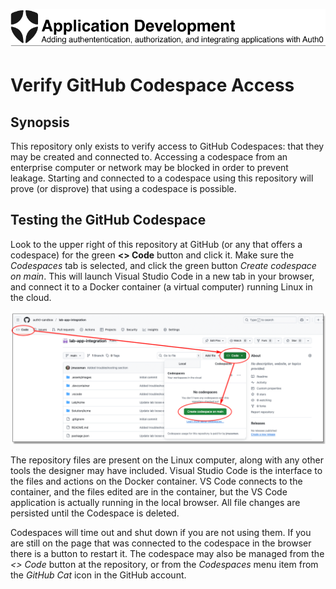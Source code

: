 ![Lab Banner](./.assets/images/application-development-banner.png)

# Verify GitHub Codespace Access

## Synopsis

This repository only exists to verify access to GitHub Codespaces: that they may be created and connected to.
Accessing a codespace from an enterprise computer or network may be blocked in order to prevent leakage.
Starting and connected to a codespace using this repository will prove (or disprove) that using a codespace is possible.

## Testing the GitHub Codespace

Look to the upper right of this repository at GitHub (or any that offers a codespace) for the green **\<> Code** button and
click it.
Make sure the *Codespaces* tab is selected, and click the green button
*Create codespace on main*.
This will launch Visual Studio Code in a new tab in your browser, and connect it to a Docker container (a virtual computer)
running Linux in the cloud.

<div style="text-align: center;" /><img src="./.assets/images/github-codespace-launch.png" /></div>

The repository files are present on the Linux computer, along with any other tools the designer may have included.
Visual Studio Code is the interface to the files and actions on the Docker container.
VS Code connects to the container, and the files edited are in the container, but the VS Code
application is actually running in the local browser. 
All file changes are persisted until the Codespace is deleted.

Codespaces will time out and shut down if you are not using them.
If you are still on the page that was connected to the codespace in the browser there is a button to restart it.
The codespace may also be managed from the *\<> Code* button at the repository,
or from the *Codespaces* menu item from the *GitHub Cat* icon in the GitHub account.